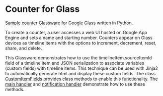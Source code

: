 Counter for Glass
========================

Sample counter Glassware for Google Glass written in Python.

To create a counter, a user accesses a web UI hosted on Google App Engine
and sets a name and starting number. Counters appear on Glass devices as 
timeline items with the options to increment, decrement, reset, share, 
and delete.

This Glassware demonstrates how to use the timelineItem.sourceItemId field 
of a timeline item and JSON serialization to associate variables (custom 
fields) with timeline items. This technique can be used with Jinja2 to 
automatically generate html and display these custom fields. The class 
[CustomItemFields](CustomItemFields.py) provides class methods to enable 
this functionality. The [main handler](main_handler.py) and 
[notification handler](notify/handler.py) demonstrate how to use these methods.
